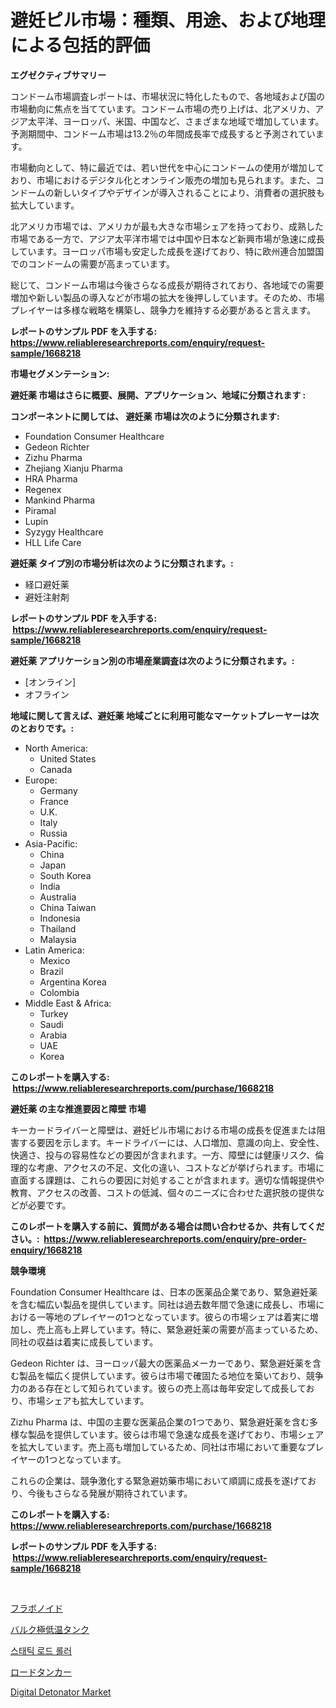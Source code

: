 <p><h1>避妊ピル市場：種類、用途、および地理による包括的評価</h1></p><p><strong>エグゼクティブサマリー</strong></p>
<p><p>コンドーム市場調査レポートは、市場状況に特化したもので、各地域および国の市場動向に焦点を当てています。コンドーム市場の売り上げは、北アメリカ、アジア太平洋、ヨーロッパ、米国、中国など、さまざまな地域で増加しています。予測期間中、コンドーム市場は13.2％の年間成長率で成長すると予測されています。</p><p>市場動向として、特に最近では、若い世代を中心にコンドームの使用が増加しており、市場におけるデジタル化とオンライン販売の増加も見られます。また、コンドームの新しいタイプやデザインが導入されることにより、消費者の選択肢も拡大しています。</p><p>北アメリカ市場では、アメリカが最も大きな市場シェアを持っており、成熟した市場である一方で、アジア太平洋市場では中国や日本など新興市場が急速に成長しています。ヨーロッパ市場も安定した成長を遂げており、特に欧州連合加盟国でのコンドームの需要が高まっています。</p><p>総じて、コンドーム市場は今後さらなる成長が期待されており、各地域での需要増加や新しい製品の導入などが市場の拡大を後押ししています。そのため、市場プレイヤーは多様な戦略を構築し、競争力を維持する必要があると言えます。</p></p>
<p><strong>レポートのサンプル PDF を入手する: <a href="https://www.reliableresearchreports.com/enquiry/request-sample/1668218">https://www.reliableresearchreports.com/enquiry/request-sample/1668218</a></strong></p>
<p><strong>市場セグメンテーション:</strong></p>
<p><strong> 避妊薬 市場はさらに概要、展開、アプリケーション、地域に分類されます :</strong></p>
<p><strong>コンポーネントに関しては、 避妊薬 市場は次のように分類されます: &nbsp;</strong></p>
<p><ul><li>Foundation Consumer Healthcare</li><li>Gedeon Richter</li><li>Zizhu Pharma</li><li>Zhejiang Xianju Pharma</li><li>HRA Pharma</li><li>Regenex</li><li>Mankind Pharma</li><li>Piramal</li><li>Lupin</li><li>Syzygy Healthcare</li><li>HLL Life Care</li></ul></p>
<p><strong> 避妊薬 タイプ別の市場分析は次のように分類されます。:</strong></p>
<p><ul><li>経口避妊薬</li><li>避妊注射剤</li></ul></p>
<p><strong>レポートのサンプル PDF を入手する: &nbsp;<a href="https://www.reliableresearchreports.com/enquiry/request-sample/1668218">https://www.reliableresearchreports.com/enquiry/request-sample/1668218</a></strong></p>
<p><strong> 避妊薬 アプリケーション別の市場産業調査は次のように分類されます。:</strong></p>
<p><ul><li>[オンライン]</li><li>オフライン</li></ul></p>
<p><strong>地域に関して言えば、避妊薬 地域ごとに利用可能なマーケットプレーヤーは次のとおりです。:</strong></p>
<p><ul>
    <li>
        North America:
        <ul>
            <li>United States</li>
            <li>Canada</li>
        </ul>
    </li>
    <li>
        Europe:
        <ul>
            <li>Germany</li>
            <li>France</li>
            <li>U.K.</li>
            <li>Italy</li>
            <li>Russia</li>
        </ul>
    </li>
    <li>
        Asia-Pacific:
        <ul>
            <li>China</li>
            <li>Japan</li>
            <li>South Korea</li>
            <li>India</li>
            <li>Australia</li>
            <li>China Taiwan</li>
            <li>Indonesia</li>
            <li>Thailand</li>
            <li>Malaysia</li>
        </ul>
    </li>
    <li>
        Latin America:
        <ul>
            <li>Mexico</li>
            <li>Brazil</li>
            <li>Argentina Korea</li>
            <li>Colombia</li>
        </ul>
    </li>
    <li>
        Middle East & Africa:
        <ul>
            <li>Turkey</li>
            <li>Saudi</li>
            <li>Arabia</li>
            <li>UAE</li>
            <li>Korea</li>
        </ul>
    </li>
    </ul></p>
<p><strong>このレポートを購入する: &nbsp;<a href="https://www.reliableresearchreports.com/purchase/1668218">https://www.reliableresearchreports.com/purchase/1668218</a></strong></p>
<p><strong>避妊薬 の主な推進要因と障壁 市場</strong></p>
<p><p>キーカードライバーと障壁は、避妊ピル市場における市場の成長を促進または阻害する要因を示します。キードライバーには、人口増加、意識の向上、安全性、快適さ、投与の容易性などの要因が含まれます。一方、障壁には健康リスク、倫理的な考慮、アクセスの不足、文化の違い、コストなどが挙げられます。市場に直面する課題は、これらの要因に対処することが含まれます。適切な情報提供や教育、アクセスの改善、コストの低減、個々のニーズに合わせた選択肢の提供などが必要です。</p></p>
<p><strong>このレポートを購入する前に、質問がある場合は問い合わせるか、共有してください。:&nbsp; <a href="https://www.reliableresearchreports.com/enquiry/pre-order-enquiry/1668218">https://www.reliableresearchreports.com/enquiry/pre-order-enquiry/1668218</a></strong></p>
<p><strong>競争環境</strong></p>
<p><p>Foundation Consumer Healthcare は、日本の医薬品企業であり、緊急避妊薬を含む幅広い製品を提供しています。同社は過去数年間で急速に成長し、市場における一等地のプレイヤーの1つとなっています。彼らの市場シェアは着実に増加し、売上高も上昇しています。特に、緊急避妊薬の需要が高まっているため、同社の収益は着実に成長しています。</p><p>Gedeon Richter は、ヨーロッパ最大の医薬品メーカーであり、緊急避妊薬を含む製品を幅広く提供しています。彼らは市場で確固たる地位を築いており、競争力のある存在として知られています。彼らの売上高は毎年安定して成長しており、市場シェアも拡大しています。</p><p>Zizhu Pharma は、中国の主要な医薬品企業の1つであり、緊急避妊薬を含む多様な製品を提供しています。彼らは市場で急速な成長を遂げており、市場シェアを拡大しています。売上高も増加しているため、同社は市場において重要なプレイヤーの1つとなっています。</p><p>これらの企業は、競争激化する緊急避妨藥市場において順調に成長を遂げており、今後もさらなる発展が期待されています。</p></p>
<p><strong>このレポートを購入する: &nbsp; <a href="https://www.reliableresearchreports.com/purchase/1668218">https://www.reliableresearchreports.com/purchase/1668218</a></strong></p>
<p><strong>レポートのサンプル PDF を入手する: &nbsp;<a href="https://www.reliableresearchreports.com/enquiry/request-sample/1668218">https://www.reliableresearchreports.com/enquiry/request-sample/1668218</a></strong><strong></strong></p>
<p>&nbsp;</p>
<p><p><a href="https://medium.com/@lelanadden5645/%E3%83%95%E3%83%A9%E3%83%9C%E3%83%8E%E3%82%A4%E3%83%89%E5%B8%82%E5%A0%B4%E3%81%AE%E8%A6%8F%E6%A8%A1%E3%81%A8%E5%B8%82%E5%A0%B4%E5%8B%95%E5%90%91-%E5%AE%8C%E5%85%A8%E3%81%AA%E6%A5%AD%E7%95%8C%E6%A6%82%E8%A6%81-2024%E5%B9%B4%E3%81%8B%E3%82%892031%E5%B9%B4%E3%81%BE%E3%81%A7-5f80bd9c70d9">フラボノイド</a></p><p><a href="https://github.com/dandier2003/Market-Research-Report-List-1/blob/main/360301315312.md">バルク極低温タンク</a></p><p><a href="https://medium.com/@corneliutrifa2022/%EC%A0%95%EC%A0%81%EB%A1%9C%EB%93%9C-%EB%A1%A4%EB%9F%AC-%EC%8B%9C%EC%9E%A5-%EC%A0%90%EC%9C%A0%EC%9C%A8-%EC%A7%84%ED%99%94-%EB%B0%8F-%EC%8B%9C%EC%9E%A5-%EC%84%B1%EC%9E%A5-%ED%8A%B8%EB%A0%8C%EB%93%9C-2024-2031-70ee8cb280fc">스태틱 로드 롤러</a></p><p><a href="https://github.com/sghwr779811674/Market-Research-Report-List-1/blob/main/127061115311.md">ロードタンカー</a></p><p><a href="https://github.com/mharielmesa/Market-Research-Report-List-2/blob/main/digital-detonator-market.md">Digital Detonator Market</a></p></p>